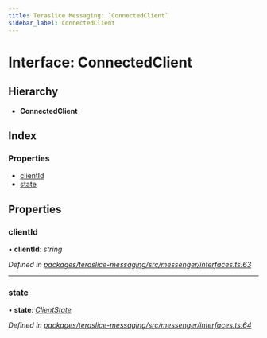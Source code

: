 ```yaml
---
title: Teraslice Messaging: `ConnectedClient`
sidebar_label: ConnectedClient
---
```


# Interface: ConnectedClient

## Hierarchy

* **ConnectedClient**

## Index

### Properties

* [clientId](connectedclient.md#clientid)
* [state](connectedclient.md#state)

## Properties

###  clientId

• **clientId**: *string*

*Defined in [packages/teraslice-messaging/src/messenger/interfaces.ts:63](https://github.com/terascope/teraslice/blob/f95bb5556/packages/teraslice-messaging/src/messenger/interfaces.ts#L63)*

___

###  state

• **state**: *[ClientState](../enums/clientstate.md)*

*Defined in [packages/teraslice-messaging/src/messenger/interfaces.ts:64](https://github.com/terascope/teraslice/blob/f95bb5556/packages/teraslice-messaging/src/messenger/interfaces.ts#L64)*
